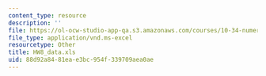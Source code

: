 ```yaml
---
content_type: resource
description: ''
file: https://ol-ocw-studio-app-qa.s3.amazonaws.com/courses/10-34-numerical-methods-applied-to-chemical-engineering-fall-2015/88d92a8481eae3bc954f339709aea0ae_HW8_data.xls
file_type: application/vnd.ms-excel
resourcetype: Other
title: HW8_data.xls
uid: 88d92a84-81ea-e3bc-954f-339709aea0ae
---
```

